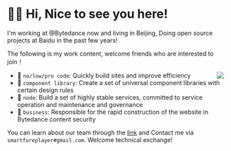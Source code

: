 # :merman: Hi, Nice to see you here!

I'm working at @Bytedance now and living in Beijing, Doing open source projects at Baidu in the past few years!

The following is my work content, welcome friends who are interested to join！

<img align="right" src="https://github-readme-stats.vercel.app/api?username=wupengFEX&theme=radical" />

* :clown_face: `no/low/pro code`: Quickly build sites and improve efficiency
* :sauropod: `component library`: Create a set of universal component libraries with certain design rules
* :space_invader: `node`: Build a set of highly stable services, committed to service operation and maintenance and governance
* :art: `business`: Responsible for the rapid construction of the website in Bytedance content security

You can learn about our team through the [link](https://juejin.im/post/6872605207092527111) and Contact me via `smartfureplayer#gmail.com`. Welcome technical exchange!
